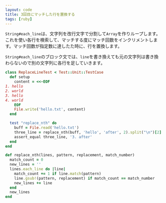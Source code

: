 ```yaml
---
layout: code
title: 3回目にマッチした行を置換する
tags: [ruby]
---
```


`String#each_line`は、文字列を改行文字で分割して`Array`を作りループします。これを使い各行を検索して、マッチする度にマッチ回数をインクリメントします。マッチ回数が指定数に達したた時に、行を置換します。

`String#each_line`のブロック文では、`line`を書き換えても元の文字列は書き換わらないので別の文字列に各行を足していきます。

```ruby
class ReplaceLineTest < Test::Unit::TestCase
  def setup
    content = <<-EOF
1. hello
2. world
3. hello
4. world
    EOF
    File.write('hello.txt', content)
  end

  test "replace_nth" do
    buff = File.read('hello.txt')
    three_line = replace_nth(buff, 'hello', 'after', 2).split("\n")[2]
    assert_equal three_line, '3. after'
  end
end

def replace_nth(lines, pattern, replacement, match_number)
  match_count = 0
  new_lines = ''
  lines.each_line do |line|
    match_count += 1 if line.match(pattern)
    line.gsub!(pattern, replacement) if match_count == match_number
    new_lines += line
  end
  new_lines
end
```
